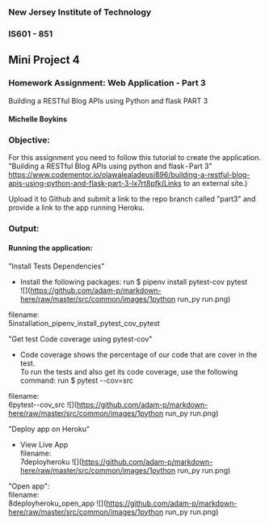 ### New Jersey Institute of Technology
### IS601 - 851
## Mini Project 4
### Homework Assignment:  Web Application - Part 3
Building a RESTful Blog APIs using Python and flask  PART 3
#### Michelle Boykins


### Objective:

For this assignment you need to follow this tutorial to create the application.
"Building a RESTful Blog APIs using python and flask - Part 3"
https://www.codementor.io/olawalealadeusi896/building-a-restful-blog-apis-using-python-and-flask-part-3-lx7rt8pfk(Links to an external site.)

Upload it to Github and submit a link to the repo branch called "part3" and provide a link to the app running Heroku.


### Output:
#### Running the application:

"Install Tests Dependencies"    
* Install the following packages:  run  $ pipenv install pytest-cov pytest   
![](https://github.com/adam-p/markdown-here/raw/master/src/common/images/1python run_py run.png)

filename:  
5installation_pipenv_install_pytest_cov_pytest  

"Get test Code coverage using pytest-cov"  
* Code coverage shows the percentage of our code that are cover in the test.  
To run the tests and also get its code coverage, use the following command: run $ pytest --cov=src  

filename:  
6pytest--cov_src
![](https://github.com/adam-p/markdown-here/raw/master/src/common/images/1python run_py run.png)

"Deploy app on Heroku"  
* View Live App  
filename:  
7deployheroku
![](https://github.com/adam-p/markdown-here/raw/master/src/common/images/1python run_py run.png)

"Open app":   
filename:  
8deployheroku_open_app
![](https://github.com/adam-p/markdown-here/raw/master/src/common/images/1python run_py run.png)









